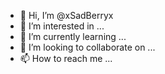 - 👋 Hi, I’m @xSadBerryx
- 👀 I’m interested in ...
- 🌱 I’m currently learning ...
- 💞️ I’m looking to collaborate on ...
- 📫 How to reach me ...

<!---
xSadBerryx/xSadBerryx is a ✨ special ✨ repository because its `README.md` (this file) appears on your GitHub profile.
You can click the Preview link to take a look at your changes.
--->
